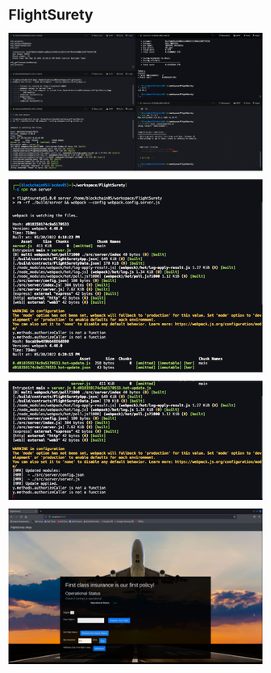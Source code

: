 # FlightSurety


![Activity diagram](/images/WholeScreen01.png)

![Activity diagram](/images/npm_run_ser01.png)

![Activity diagram](/images/npm_run_ser02.png)

![Activity diagram](/images/WebSite-01.png)
